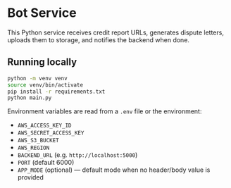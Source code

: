 # Bot Service

This Python service receives credit report URLs, generates dispute letters, uploads them to storage, and notifies the backend when done.

## Running locally

```bash
python -m venv venv
source venv/bin/activate
pip install -r requirements.txt
python main.py
```

Environment variables are read from a `.env` file or the environment:

- `AWS_ACCESS_KEY_ID`
- `AWS_SECRET_ACCESS_KEY`
- `AWS_S3_BUCKET`
- `AWS_REGION`
- `BACKEND_URL` (e.g. `http://localhost:5000`)
- `PORT` (default 6000)
- `APP_MODE` (optional) — default mode when no header/body value is provided

